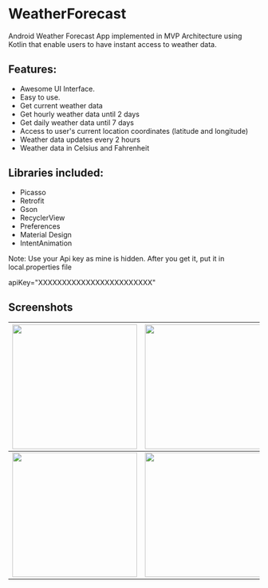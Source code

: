 # WeatherForecast
Android Weather Forecast App implemented in MVP Architecture using Kotlin that enable users to have instant access to weather data.

## Features:

- Awesome UI Interface.
- Easy to use.
- Get current weather data
- Get hourly weather data until 2 days
- Get daily weather data until 7 days
- Access to user's current location coordinates (latitude and longitude)
- Weather data updates every 2 hours
- Weather data in Celsius and Fahrenheit

## Libraries included:

- Picasso
- Retrofit
- Gson
- RecyclerView
- Preferences
- Material Design
- IntentAnimation

Note: Use your Api key as mine is hidden. After you get it, put it in local.properties file

apiKey="XXXXXXXXXXXXXXXXXXXXXXXX"

## Screenshots

| <img src="https://i.imgur.com/tWF0HNr.png" width="250">  | <img src="https://i.imgur.com/Me0cMl0.png" width="250"> | <img src="https://i.imgur.com/9WEhf6d.png" width="250">   
| ------------- | ------------- | ------------- |
| <img src="https://i.imgur.com/O4KIv2K.jpg" width="250">  | <img src="https://i.imgur.com/AZSg3wl.jpg" width="250"> | <img src="https://i.imgur.com/lsQTy0H.jpg" width="250"> 



